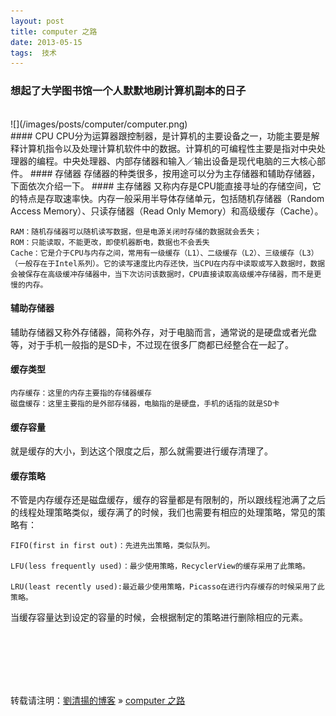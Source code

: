 ```yaml
---
layout: post  
title: computer 之路   
date: 2013-05-15  
tags:  技术
---
```

### 想起了大学图书馆一个人默默地刷计算机副本的日子 

<br/>
![](/images/posts/computer/computer.png)
<br/>
#### CPU  
CPU分为运算器跟控制器，是计算机的主要设备之一，功能主要是解释计算机指令以及处理计算机软件中的数据。计算机的可编程性主要是指对中央处理器的编程。中央处理器、内部存储器和输入／输出设备是现代电脑的三大核心部件。
#### 存储器  
存储器的种类很多，按用途可以分为主存储器和辅助存储器，下面依次介绍一下。 
#### 主存储器  
又称内存是CPU能直接寻址的存储空间，它的特点是存取速率快。内存一般采用半导体存储单元，包括随机存储器（Random Access Memory）、只读存储器（Read Only Memory）和高级缓存（Cache）。

    RAM：随机存储器可以随机读写数据，但是电源关闭时存储的数据就会丢失；
    ROM：只能读取，不能更改，即使机器断电，数据也不会丢失
    Cache：它是介于CPU与内存之间，常用有一级缓存（L1）、二级缓存（L2）、三级缓存（L3）（一般存在于Intel系列）。它的读写速度比内存还快，当CPU在内存中读取或写入数据时，数据会被保存在高级缓冲存储器中，当下次访问该数据时，CPU直接读取高级缓冲存储器，而不是更慢的内存。
  
#### 辅助存储器 
辅助存储器又称外存储器，简称外存，对于电脑而言，通常说的是硬盘或者光盘等，对于手机一般指的是SD卡，不过现在很多厂商都已经整合在一起了。
#### 缓存类型

    内存缓存：这里的内存主要指的存储器缓存
    磁盘缓存：这里主要指的是外部存储器，电脑指的是硬盘，手机的话指的就是SD卡
 
#### 缓存容量  
就是缓存的大小，到达这个限度之后，那么就需要进行缓存清理了。
#### 缓存策略  
不管是内存缓存还是磁盘缓存，缓存的容量都是有限制的，所以跟线程池满了之后的线程处理策略类似，缓存满了的时候，我们也需要有相应的处理策略，常见的策略有：

    FIFO(first in first out)：先进先出策略，类似队列。

    LFU(less frequently used)：最少使用策略，RecyclerView的缓存采用了此策略。

    LRU(least recently used):最近最少使用策略，Picasso在进行内存缓存的时候采用了此策略。

当缓存容量达到设定的容量的时候，会根据制定的策略进行删除相应的元素。


<br/>

<br/>
<br/>
<br/>
<br/>


转载请注明：[劉清揚的博客](http://yuqianglianshou.com) » [  computer 之路   ](http://yuqianglianshou.com/2013/05/computer-1/)  